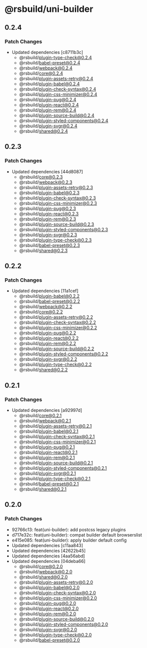 # @rsbuild/uni-builder

## 0.2.4

### Patch Changes

- Updated dependencies [c8711b3c]
  - @rsbuild/plugin-type-check@0.2.4
  - @rsbuild/babel-preset@0.2.4
  - @rsbuild/webpack@0.2.4
  - @rsbuild/core@0.2.4
  - @rsbuild/plugin-assets-retry@0.2.4
  - @rsbuild/plugin-babel@0.2.4
  - @rsbuild/plugin-check-syntax@0.2.4
  - @rsbuild/plugin-css-minimizer@0.2.4
  - @rsbuild/plugin-pug@0.2.4
  - @rsbuild/plugin-react@0.2.4
  - @rsbuild/plugin-rem@0.2.4
  - @rsbuild/plugin-source-build@0.2.4
  - @rsbuild/plugin-styled-components@0.2.4
  - @rsbuild/plugin-svgr@0.2.4
  - @rsbuild/shared@0.2.4

## 0.2.3

### Patch Changes

- Updated dependencies [44d8087]
  - @rsbuild/core@0.2.3
  - @rsbuild/webpack@0.2.3
  - @rsbuild/plugin-assets-retry@0.2.3
  - @rsbuild/plugin-babel@0.2.3
  - @rsbuild/plugin-check-syntax@0.2.3
  - @rsbuild/plugin-css-minimizer@0.2.3
  - @rsbuild/plugin-pug@0.2.3
  - @rsbuild/plugin-react@0.2.3
  - @rsbuild/plugin-rem@0.2.3
  - @rsbuild/plugin-source-build@0.2.3
  - @rsbuild/plugin-styled-components@0.2.3
  - @rsbuild/plugin-svgr@0.2.3
  - @rsbuild/plugin-type-check@0.2.3
  - @rsbuild/babel-preset@0.2.3
  - @rsbuild/shared@0.2.3

## 0.2.2

### Patch Changes

- Updated dependencies [11a1cef]
  - @rsbuild/plugin-babel@0.2.2
  - @rsbuild/babel-preset@0.2.2
  - @rsbuild/webpack@0.2.2
  - @rsbuild/core@0.2.2
  - @rsbuild/plugin-assets-retry@0.2.2
  - @rsbuild/plugin-check-syntax@0.2.2
  - @rsbuild/plugin-css-minimizer@0.2.2
  - @rsbuild/plugin-pug@0.2.2
  - @rsbuild/plugin-react@0.2.2
  - @rsbuild/plugin-rem@0.2.2
  - @rsbuild/plugin-source-build@0.2.2
  - @rsbuild/plugin-styled-components@0.2.2
  - @rsbuild/plugin-svgr@0.2.2
  - @rsbuild/plugin-type-check@0.2.2
  - @rsbuild/shared@0.2.2

## 0.2.1

### Patch Changes

- Updated dependencies [a92997d]
  - @rsbuild/core@0.2.1
  - @rsbuild/webpack@0.2.1
  - @rsbuild/plugin-assets-retry@0.2.1
  - @rsbuild/plugin-babel@0.2.1
  - @rsbuild/plugin-check-syntax@0.2.1
  - @rsbuild/plugin-css-minimizer@0.2.1
  - @rsbuild/plugin-pug@0.2.1
  - @rsbuild/plugin-react@0.2.1
  - @rsbuild/plugin-rem@0.2.1
  - @rsbuild/plugin-source-build@0.2.1
  - @rsbuild/plugin-styled-components@0.2.1
  - @rsbuild/plugin-svgr@0.2.1
  - @rsbuild/plugin-type-check@0.2.1
  - @rsbuild/babel-preset@0.2.1
  - @rsbuild/shared@0.2.1

## 0.2.0

### Patch Changes

- 92766c13: feat(uni-builder): add postcss legacy plugins
- d717e32c: feat(uni-builder): compat builder default browserslist
- e415e085: feat(uni-builder): apply builder default config
- Updated dependencies [c11aa843]
- Updated dependencies [42622b45]
- Updated dependencies [4aa56abd]
- Updated dependencies [04deba66]
  - @rsbuild/core@0.2.0
  - @rsbuild/webpack@0.2.0
  - @rsbuild/shared@0.2.0
  - @rsbuild/plugin-assets-retry@0.2.0
  - @rsbuild/plugin-babel@0.2.0
  - @rsbuild/plugin-check-syntax@0.2.0
  - @rsbuild/plugin-css-minimizer@0.2.0
  - @rsbuild/plugin-pug@0.2.0
  - @rsbuild/plugin-react@0.2.0
  - @rsbuild/plugin-rem@0.2.0
  - @rsbuild/plugin-source-build@0.2.0
  - @rsbuild/plugin-styled-components@0.2.0
  - @rsbuild/plugin-svgr@0.2.0
  - @rsbuild/plugin-type-check@0.2.0
  - @rsbuild/babel-preset@0.2.0
